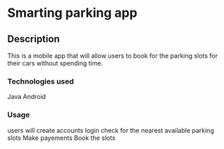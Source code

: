 
# Smarting parking app
## Description
This is a mobile app that will allow users to book for the parking slots for their cars without spending time.

### Technologies used 
Java
Android 

### Usage
users will create accounts 
login
check for the nearest available parking slots
Make payements
Book the slots 

